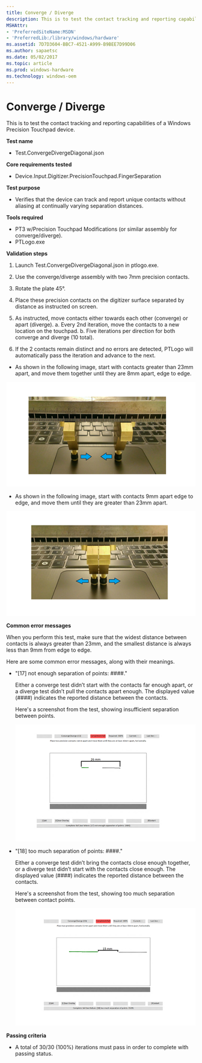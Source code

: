 ```yaml
---
title: Converge / Diverge
description: This is to test the contact tracking and reporting capabilities of a Windows Precision Touchpad device.
MSHAttr:
- 'PreferredSiteName:MSDN'
- 'PreferredLib:/library/windows/hardware'
ms.assetid: 7D7D3604-BBC7-4521-A999-B9BEE7D99D06
ms.author: sapaetsc
ms.date: 05/02/2017
ms.topic: article
ms.prod: windows-hardware
ms.technology: windows-oem
---
```


# Converge / Diverge


This is to test the contact tracking and reporting capabilities of a Windows Precision Touchpad device.

**Test name**

-   Test.ConvergeDivergeDiagonal.json

**Core requirements tested**

-   Device.Input.Digitizer.PrecisionTouchpad.FingerSeparation

**Test purpose**

-   Verifies that the device can track and report unique contacts without aliasing at continually varying separation distances.

**Tools required**

-   PT3 w/Precision Touchpad Modifications (or similar assembly for converge/diverge).
-   PTLogo.exe

**Validation steps**

1. Launch Test.ConvergeDivergeDiagonal.json in ptlogo.exe.

2. Use the converge/diverge assembly with two 7mm precision contacts.

3. Rotate the plate 45°.

4. Place these precision contacts on the digitizer surface separated by distance as instructed on screen.

5. As instructed, move contacts either towards each other (converge) or apart (diverge).
a. Every 2nd iteration, move the contacts to a new location on the touchpad.
b. Five iterations per direction for both converge and diverge (10 total).
6. If the 2 contacts remain distinct and no errors are detected, PTLogo will automatically pass the iteration and advance to the next.

- As shown in the following image, start with contacts greater than 23mm apart, and move them together until they are 8mm apart, edge to edge.

![image from the converge - diverge test, showing the recommended movement and distances for passing the converge part of the test.](../images/precision-test-converge.png)

- As shown in the following image, start with contacts 9mm apart edge to edge, and move them until they are greater than 23mm apart.

![image from the converge - diverge test, showing the recommended movement and distances for passing the diverge part of the test.](../images/precision-test-diverge.png)

**Common error messages**

When you perform this test, make sure that the widest distance between contacts is always greater than 23mm, and the smallest distance is always less than 9mm from edge to edge.

Here are some common error messages, along with their meanings.

-   "\[17\] not enough separation of points: \#\#\#\#."

    Either a converge test didn’t start with the contacts far enough apart, or a diverge test didn’t pull the contacts apart enough. The displayed value (\#\#\#\#) indicates the reported distance between the contacts.

    Here's a screenshot from the test, showing insufficient separation between points.

    ![screenshot from the converge - diverge test, showing insufficient separation of contact points.](../images/precision-test-notenough.png)

-   "\[18\] too much separation of points: \#\#\#\#."

    Either a converge test didn’t bring the contacts close enough together, or a diverge test didn’t start with the contacts close enough. The displayed value (\#\#\#\#) indicates the reported distance between the contacts.

    Here's a screenshot from the test, showing too much separation between contact points.

    ![screenshot from the converge - diverge test, showing too much separation between contact points.](../images/precision-test-toomuch.png)

**Passing criteria**

-   A total of 30/30 (100%) iterations must pass in order to complete with passing status.

 

 






